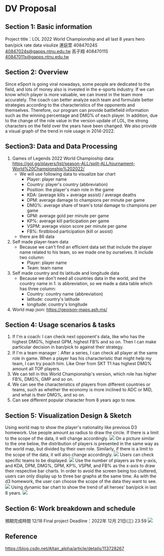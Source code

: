 # DV Proposal

## Section 1: Basic information

Project title：LOL 2022 World Championship and all last 8 years hero ban/pick rate data visulize
連庭萱 40847024S 40847024s@gapps.ntnu.edu.tw
高子翔 40847011S 40847011s@gapps.ntnu.edu.tw

## Section 2: Overview
Since eSport is going viral nowadays, some people
 are dedicated to the field, and lots of money also is invested in the e-sports industry.
If we can know which player is more valuable, we can invest in the team more accurately. The coach can better analyze each team and formulate better strategies according to the characteristics of the opponents and themselves.
Therefore, our program can provide battlefield information such as the winning percentage and DMG% of each player.
In addition, due to the change of the role value in the version update of LOL, the strong characters on the field over the years have been changed. We also provide a visual graph of the trend in role usage in 2014-2022.



## Section3: Data and Data Processing
1. Games of Legends 2022 World Champioship data: https://gol.gg/players/list/season-ALL/split-ALL/tournament-World%20Championship%202022/
    - We will use following data to visualize bar chart
        - Player: player name
        - Country: player's country (abbreviation)
        - Position: the player's main role in the game
        - KDA: (average kills + average assist) / average deaths
        - DPM: average damage to champions per minute per game
        - DMG%: average share of team's total damage to champions per game
        - GPM: average gold per minute per game
        - KP%: average kill participation per game
        - VSPM: average vision score per minute per game
        - FB%: firstblood participation (kill or assist)
    - there are 86 data
2. Self made player-team data
    - Because we can't find an efficient data set that include the player name related to his team, so we made one by ourselves. It include two column:
        - Player: player name
        - Team: team name
3. Self made country and its latitude and longitude data
    - Because we don't need all countries data in the world, and the country name in 1. is abbreviation, so we made a data table which has three column:
        - Country: country name (abbreviation)
        - latitude: country's latitude
        - longitude: country's longitude
4. World map json:
    https://geojson-maps.ash.ms/
## Section 4: Usage scenarios & tasks
1. If I'm a coach: I can check next opponent's data, like who has the highest DMG%, highest GPM, highest FB% and so on. Then I can make particular decision in ban/pick to against their strategy.
2. If I'm a team manager：After a series, I can check all player at the same role in game. When a player has his characteristic that might help my team, I can try poach him. Like Oner from SKT T1 has highest DMG% amount all TOP players.
3. We can tell in this World Championship's version, which role has higher FB%, DMG%, GMP and so on.
4. We can see the characteristics of players from different countries or teams, such as whether the economy is more inclined to ADC or MID, and what is their DMG%, and so on.
5. Can see different popular character from 8 years ago to now.
## Section 5: Visualization Design & Sketch
Using world map to show the player's nationality like previous D3 homework. Use people amount as radius to draw the circle. If there is a limit to the scope of the data, it will change accordingly.
![](https://img-blog.csdnimg.cn/2021020618390621.gif#pic_center)
On a picture similar to the one below, the distribution of players is presented in the same way as the world map, but divided by their own role. Similarly, if there is a limit to the scope of the data, it will also change accordingly.
![](https://i.imgur.com/rqdrwdr.png)
Users can check specific teams to be displayed.
![](https://i.imgur.com/O6dBoK3.png)
Use the number of players as the y-axis, and KDA, DPM, DMG%, GPM, KP%, VSPM, and FB% as the x-axis to draw their respective bar charts. In order to avoid the screen being too cluttered, users can only display up to three bar graphs at the same time. As with the d3 homework, the user can choose the scope of the data they want to see.
![](https://i.imgur.com/4NdrBq4.png)
Using dynamic bar chart to show the trend of all heroes' ban/pick in last 8 years.
![](https://img-blog.csdnimg.cn/20210206182834129.gif#pic_center)

## Section 6: Work breakdown and schedule


預期完成時間 12/18
Final project Deadline：2022年 12月 21日(三) 23:59
![](https://i.imgur.com/bxn5YhC.png)


## Reference
https://blog.csdn.net/Altair_alpha/article/details/113728267